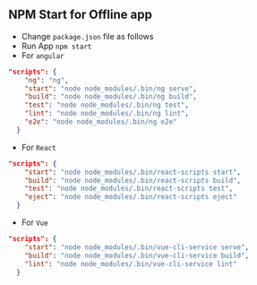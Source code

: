 ## NPM Start for Offline app
* Change `package.json` file as follows
* Run App `npm start`
* For `angular`
```json
"scripts": {
    "ng": "ng",
    "start": "node node_modules/.bin/ng serve",
    "build": "node node_modules/.bin/ng build",
    "test": "node node_modules/.bin/ng test",
    "lint": "node node_modules/.bin/ng lint",
    "e2e": "node node_modules/.bin/ng e2e"
  }
```

* For `React`
```json
"scripts": {
    "start": "node node_modules/.bin/react-scripts start",
    "build": "node node_modules/.bin/react-scripts build",
    "test": "node node_modules/.bin/react-scripts test",
    "eject": "node node_modules/.bin/react-scripts eject"
  }
```

* For `Vue`
```json
"scripts": {
    "start": "node node_modules/.bin/vue-cli-service serve",
    "build": "node node_modules/.bin/vue-cli-service build",
    "lint": "node node_modules/.bin/vue-cli-service lint"
  }
```
